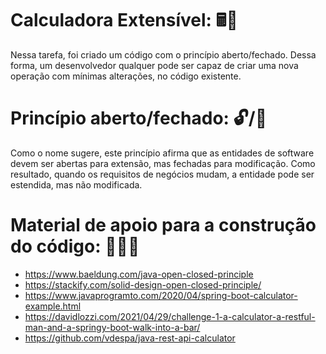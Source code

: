 # Calculadora Extensível: 🖩🧮

Nessa tarefa, foi criado um código com o princípio aberto/fechado. Dessa forma, um desenvolvedor qualquer pode ser capaz de criar uma nova operação com mínimas alterações, no código existente.

# Princípio aberto/fechado: 🔓/🔐
Como o nome sugere, este princípio afirma que as entidades de software devem ser abertas para extensão, mas fechadas para modificação. Como resultado, quando os requisitos de negócios mudam, a entidade pode ser estendida, mas não modificada.

# Material de apoio para a construção do código: 🚧👷‍♀️
* https://www.baeldung.com/java-open-closed-principle
* https://stackify.com/solid-design-open-closed-principle/
* https://www.javaprogramto.com/2020/04/spring-boot-calculator-example.html
* https://davidlozzi.com/2021/04/29/challenge-1-a-calculator-a-restful-man-and-a-springy-boot-walk-into-a-bar/
* https://github.com/vdespa/java-rest-api-calculator
